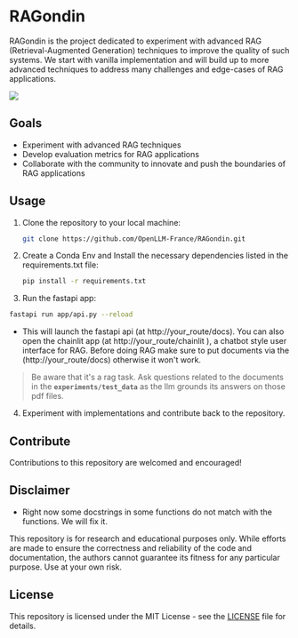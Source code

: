 # RAGondin 

RAGondin is the project dedicated to experiment with advanced RAG (Retrieval-Augmented Generation) techniques to improve the quality of such systems. We start with vanilla implementation and will build up to more advanced techniques to address many challenges and edge-cases of RAG applications.  

![](RAG_architecture.png)

## Goals

- Experiment with advanced RAG techniques
- Develop evaluation metrics for RAG applications
- Collaborate with the community to innovate and push the boundaries of RAG applications

## Usage

1. Clone the repository to your local machine:

   ```bash
   git clone https://github.com/OpenLLM-France/RAGondin.git
   ```

2. Create a Conda Env and Install the necessary dependencies listed in the requirements.txt file:

   ```bash
   pip install -r requirements.txt
   ```

3. Run the fastapi app:
```bash
fastapi run app/api.py --reload
```
* This will launch the fastapi api (at http://your_route/docs). You can also open the chainlit app (at http://your_route/chainlit ), a chatbot style user interface for RAG. Before doing RAG make sure to put documents via the (http://your_route/docs) otherwise it won't work.

> Be aware that it's a rag task. Ask questions related to the documents in the **`experiments/test_data`** as the llm grounds its answers on those pdf files.

4. Experiment with implementations and contribute back to the repository.

## Contribute

Contributions to this repository are welcomed and encouraged!

## Disclaimer

* Right now some docstrings in some functions do not match with the functions. We will fix it.

This repository is for research and educational purposes only. While efforts are made to ensure the correctness and reliability of the code and documentation, the authors cannot guarantee its fitness for any particular purpose. Use at your own risk.

## License

This repository is licensed under the MIT License  - see the [LICENSE]() file for details.
